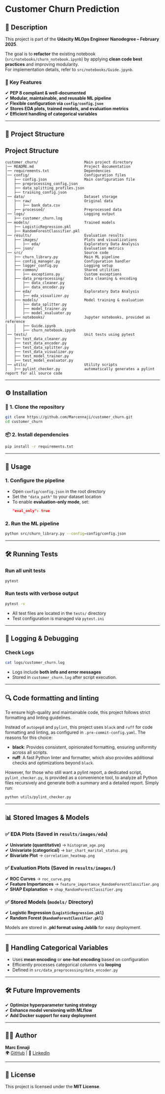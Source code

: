 # Customer Churn Prediction

## 📌 Description
This project is part of the **Udacity MLOps Engineer Nanodegree – February 2025**.

The goal is to **refactor** the existing notebook (`src/notebooks/churn_notebook.ipynb`) by applying **clean code best practices** and improving modularity.  
For implementation details, refer to `src/notebooks/Guide.jpynb`.

### 🔹 **Key Features**
✔ **PEP 8 compliant & well-documented**  
✔ **Modular, maintainable, and reusable ML pipeline**  
✔ **Flexible configuration via `config/config.json`**  
✔ **Stores EDA plots, trained models, and evaluation metrics**  
✔ **Efficient handling of categorical variables**  

---

## 📂 **Project Structure**
## Project Structure

```
customer_churn/                     Main project directory
│── README.md                       Project documentation
│── requirements.txt                Dependencies
│── config/                         Configuration files
│   ├── config.json                 Main configuration file
│   ├── preprocessing_config.json
│   ├── data_splitting_profiles.json
│   ├── training_config.json
│── data/                           Dataset storage
│   ├── raw/                        Original data
│   │   ├── bank_data.csv
│   ├── processed/                  Preprocessed data
│── logs/                           Logging output
│   ├── customer_churn.log
│── models/                         Trained models
│   ├── LogisticRegression.pkl
│   ├── RandomForestClassifier.pkl
│── results/                        Evaluation results
│   ├── images/                     Plots and visualizations
│   │   ├── eda/                    Exploratory Data Analysis
│   ├── json/                       Evaluation metrics
│── src/                            Source code
│   ├── churn_library.py            Main ML pipeline
│   ├── config_manager.py           Configuration handler
│   ├── logger_config.py            Logging setup
│   ├── common/                     Shared utilities
│   │   ├── exceptions.py           Custom exceptions
│   ├── data_preprocessing/         Data cleaning & encoding
│   │   ├── data_cleaner.py
│   │   ├── data_encoder.py
│   ├── eda/                        Exploratory Data Analysis
│   │   ├── eda_visualizer.py
│   ├── models/                     Model training & evaluation
│   │   ├── data_splitter.py
│   │   ├── model_trainer.py
│   │   ├── model_evaluator.py
│   ├── notebooks/                  Jupyter notebooks, provided as reference
│   │   ├── Guide.ipynb
│   │   ├── churn_notebook.ipynb
│── tests/                          Unit tests using pytest
│   ├── test_data_cleaner.py
│   ├── test_data_encoder.py
│   ├── test_data_splitter.py
│   ├── test_data_visualizer.py
│   ├── test_model_trainer.py
│   ├── test_model_evaluator.py
│── utils/                          Utility scripts
│   ├── pylint_checker.py           automatically generates a pylint report for all source code

```
---

## ⚙ **Installation**
### 👅 **1. Clone the repository**
```bash
git clone https://github.com/Marcennaji/customer_churn.git
cd customer_churn
```
### 📦 **2. Install dependencies**
```bash
pip install -r requirements.txt
```

---

## 🚀 **Usage**
### **1. Configure the pipeline**
- Open `config/config.json` in the root directory  
- Set the `"data_path"` to your dataset location  
- To enable **evaluation-only mode**, set:
  ```json
  "eval_only": true
  ```

### **2. Run the ML pipeline**
```bash
python src/churn_library.py --config=config/config.json
```

---

## 🛠 **Running Tests**
### **Run all unit tests**
```bash
pytest
```
### **Run tests with verbose output**
```bash
pytest -v
```
- All test files are located in the `tests/` directory  
- Test configuration is managed via `pytest.ini`  

---

## 📍 **Logging & Debugging**
### **Check Logs**
```bash
cat logs/customer_churn.log
```
- Logs include **both info and error messages**
- Stored in `customer_churn.log` after script execution.

---

## 🔍 **Code formatting and linting**

To ensure high-quality and maintainable code, this project follows strict formatting and linting guidelines.

Instead of `autopep8` and `pylint`, this project uses `black` and `ruff` for code formatting and linting, as configured in `.pre-commit-config.yaml`. The reasons for this choice:
- **black**: Provides consistent, opinionated formatting, ensuring uniformity across all scripts.
- **ruff**: A fast Python linter and formatter, which also provides additional checks and optimizations beyond `black`.

However, for those who still want a pylint report, a dedicated script, `pylint_checker.py`, is provided as a convenience tool, to analyze all Python files recursively and generate both a summary and a detailed report.
Simply run:
```bash
python utils/pylint_checker.py
```
---

## 📊 **Stored Images & Models**
### ✅ **EDA Plots (Saved in `results/images/eda`)**
✔ **Univariate (quantitative)** → `histogram_age.png`  
✔ **Univariate (categorical)** → `bar_chart_marital_status.png`  
✔ **Bivariate Plot** → `correlation_heatmap.png`

### ✅ **Evaluation Plots (Saved in `results/images/`)**
✔ **ROC Curves** → `roc_curve.png`  
✔ **Feature Importances** → `feature_importance_RandomForestClassifier.png`  
✔ **SHAP Explanation** → `shap_RandomForestClassifier.png`

### ✅ **Stored Models (`models/` Directory)**
✔ **Logistic Regression (`LogisticRegression.pkl`)**  
✔ **Random Forest (`RandomForestClassifier.pkl`)**  

Models are stored in **.pkl format using Joblib** for easy deployment.

---

## 🔬 **Handling Categorical Variables**
- Uses **mean encoding** or **one-hot encoding** based on configuration  
- Efficiently processes categorical columns via **looping**  
- Defined in `src/data_preprocessing/data_encoder.py`

---

## 🛠 **Future Improvements**
✔ **Optimize hyperparameter tuning strategy**  
✔ **Enhance model versioning with MLflow**  
✔ **Add Docker support for easy deployment**  

---

## 👨‍💼 **Author**
**Marc Ennaji**  
🌍 [GitHub](https://github.com/Marcennaji) | 📝 [LinkedIn](https://linkedin.com/in/marcennaji)  

---

## 🐝 **License**
This project is licensed under the **MIT License**.  

